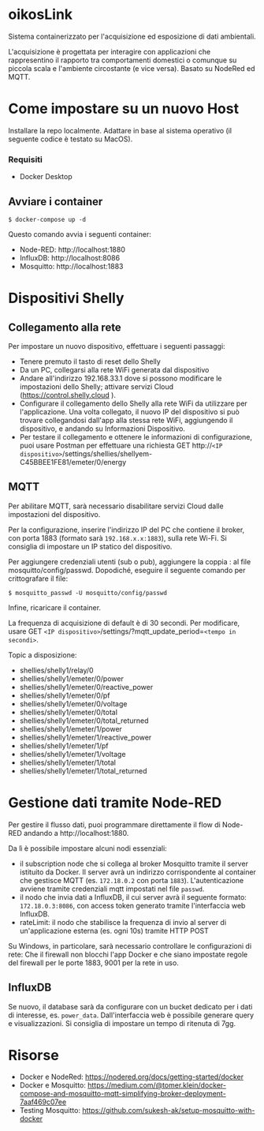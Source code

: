 # oikosLink
Sistema containerizzato per l'acquisizione ed esposizione di dati ambientali. 

L'acquisizione è progettata per interagire con applicazioni che rappresentino il rapporto tra comportamenti domestici o comunque su piccola scala e l'ambiente circostante (e vice versa). Basato su NodeRed ed MQTT.

# Come impostare su un nuovo Host

Installare la repo localmente. Adattare in base al sistema operativo (il seguente codice è testato su MacOS). 

### Requisiti
- Docker Desktop

## Avviare i container

    $ docker-compose up -d

Questo comando avvia i seguenti container:

- Node-RED: http://localhost:1880
- InfluxDB: http://localhost:8086
- Mosquitto: http://localhost:1883

# Dispositivi Shelly

## Collegamento alla rete

Per impostare un nuovo dispositivo, effettuare i seguenti passaggi: 
- Tenere premuto il tasto di reset dello Shelly 
- Da un PC, collegarsi alla rete WiFi generata dal dispositivo
- Andare all'indirizzo 192.168.33.1 dove si possono modificare le impostazioni dello Shelly; attivare servizi Cloud (https://control.shelly.cloud ).
- Configurare il collegamento dello Shelly alla rete WiFi da utilizzare per l'applicazione. Una volta collegato, il nuovo IP del dispositivo si può trovare collegandosi dall'app alla stessa rete WiFi, aggiungendo il dispositivo, e andando su Informazioni Dispositivo.
- Per testare il collegamento e ottenere le informazioni di configurazione, puoi usare Postman per effettuare una richiesta GET http://`<IP dispositivo>`/settings/shellies/shellyem-C45BBEE1FE81/emeter/0/energy

## MQTT

Per abilitare MQTT, sarà necessario disabilitare servizi Cloud dalle impostazioni del dispositivo. 

Per la configurazione, inserire l'indirizzo IP del PC che contiene il broker, con porta 1883 (formato sarà `192.168.x.x:1883`), sulla rete Wi-Fi. Si consiglia di impostare un IP statico del dispositivo.

Per aggiungere credenziali utenti (sub o pub), aggiungere la coppia <nome utente>:<password> al file mosquitto/config/passwd. Dopodiché, eseguire il seguente comando per crittografare il file: 

    $ mosquitto_passwd -U mosquitto/config/passwd 

Infine, ricaricare il container. 

La frequenza di acquisizione di default è di 30 secondi. Per modificare, usare GET `<IP dispositivo>`/settings/?mqtt_update_period=`<tempo in secondi>`.

Topic a disposizione:

- shellies/shelly1/relay/0
- shellies/shelly1/emeter/0/power
- shellies/shelly1/emeter/0/reactive_power
- shellies/shelly1/emeter/0/pf
- shellies/shelly1/emeter/0/voltage
- shellies/shelly1/emeter/0/total 
- shellies/shelly1/emeter/0/total_returned
- shellies/shelly1/emeter/1/power 
- shellies/shelly1/emeter/1/reactive_power
- shellies/shelly1/emeter/1/pf 
- shellies/shelly1/emeter/1/voltage 
- shellies/shelly1/emeter/1/total 
- shellies/shelly1/emeter/1/total_returned

# Gestione dati tramite Node-RED

Per gestire il flusso dati, puoi programmare direttamente il flow di Node-RED andando a http://localhost:1880. 

Da lì è possibile impostare alcuni nodi essenziali:
- il subscription node che si collega al broker Mosquitto tramite il server istituito da Docker. Il server avrà un indirizzo corrispondente al container che gestisce MQTT (es. `172.18.0.2` con porta `1883`). L'autenticazione avviene tramite credenziali mqtt impostati nel file `passwd`. 
- il nodo che invia dati a InfluxDB, il cui server avrà il seguente formato: `172.18.0.3:8086`, con access token generato tramite l'interfaccia web InfluxDB. 
- rateLimit: il nodo che stabilisce la frequenza di invio al server di un'applicazione esterna (es. ogni 10s) tramite HTTP POST

Su Windows, in particolare, sarà necessario controllare le configurazioni di rete: Che il firewall non blocchi l'app Docker e che siano impostate regole del firewall per le porte 1883, 9001 per la rete in uso. 

## InfluxDB

Se nuovo, il database sarà da configurare con un bucket dedicato per i dati di interesse, es. `power_data`. Dall'interfaccia web è possibile generare query e visualizzazioni. Si consiglia di impostare un tempo di ritenuta di 7gg. 

# Risorse
- Docker e NodeRed: https://nodered.org/docs/getting-started/docker
- Docker e Mosquitto: https://medium.com/@tomer.klein/docker-compose-and-mosquitto-mqtt-simplifying-broker-deployment-7aaf469c07ee
- Testing Mosquitto: https://github.com/sukesh-ak/setup-mosquitto-with-docker